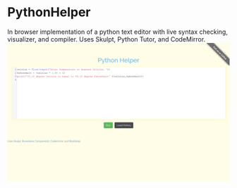 # PythonHelper
In browser implementation of a python text editor with live syntax checking, visualizer, and compiler. Uses Skulpt, Python Tutor, and CodeMirror.
![alt tag](static/images/PythonHelper.png)
